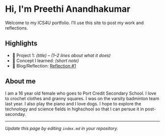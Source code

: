 # Hi, I'm Preethi Anandhakumar
Welcome to my ICS4U portfolio. I’ll use this site to post my work and reflections.

## Highlights
- 🔧 Project 1: *(title)* – *(1–2 lines about what it does)*
- 🧠 Concept I learned: *(short note)*
- 📝 Blog/Reflection: [Reflection #1](./posts/first_reflection.md)

## About me
I am a 16 year old female who goes to Port Credit Secondary School. I love to crochet clothes and granny squares. I was on the varsity badminton team last year. I also play the piano and I love dogs. I hope to explore the technology and science fields in highschool so that I can persue it in post-seconday.

---
*Update this page by editing `index.md` in your repository.*

